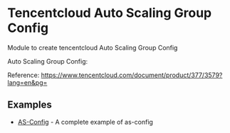 # Tencentcloud Auto Scaling Group Config

Module to create tencentcloud Auto Scaling Group Config

Auto Scaling Group Config:

Reference: https://www.tencentcloud.com/document/product/377/3579?lang=en&pg=

## Examples
- [AS-Config](https://github.com/terraform-tencentcloud-modules/terraform-tencentcloud-as/tree/main/examples/as-config) - A complete example of as-config


